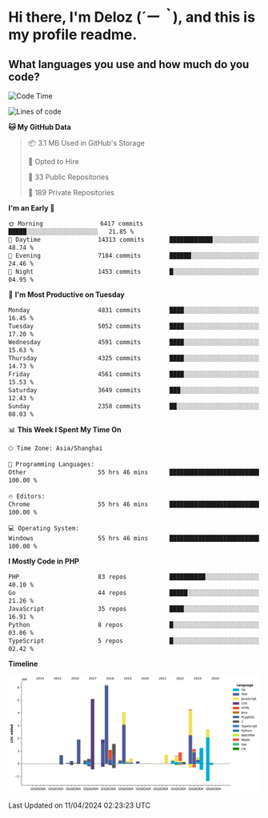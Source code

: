 # **Hi there, I'm Deloz (*´ー｀*), and this is my profile readme.**

## **What languages you use and how much do you code?**

<!--START_SECTION:waka-->
![Code Time](http://img.shields.io/badge/Code%20Time-3%2C732%20hrs%2026%20mins-blue)

![Lines of code](https://img.shields.io/badge/From%20Hello%20World%20I%27ve%20Written-36.9%20million%20lines%20of%20code-blue)

**🐱 My GitHub Data** 

> 📦 3.1 MB Used in GitHub's Storage 
 > 
> 💼 Opted to Hire
 > 
> 📜 33 Public Repositories 
 > 
> 🔑 189 Private Repositories 
 > 
**I'm an Early 🐤** 

```text
🌞 Morning                6417 commits        █████░░░░░░░░░░░░░░░░░░░░   21.85 % 
🌆 Daytime                14313 commits       ████████████░░░░░░░░░░░░░   48.74 % 
🌃 Evening                7184 commits        ██████░░░░░░░░░░░░░░░░░░░   24.46 % 
🌙 Night                  1453 commits        █░░░░░░░░░░░░░░░░░░░░░░░░   04.95 % 
```
📅 **I'm Most Productive on Tuesday** 

```text
Monday                   4831 commits        ████░░░░░░░░░░░░░░░░░░░░░   16.45 % 
Tuesday                  5052 commits        ████░░░░░░░░░░░░░░░░░░░░░   17.20 % 
Wednesday                4591 commits        ████░░░░░░░░░░░░░░░░░░░░░   15.63 % 
Thursday                 4325 commits        ████░░░░░░░░░░░░░░░░░░░░░   14.73 % 
Friday                   4561 commits        ████░░░░░░░░░░░░░░░░░░░░░   15.53 % 
Saturday                 3649 commits        ███░░░░░░░░░░░░░░░░░░░░░░   12.43 % 
Sunday                   2358 commits        ██░░░░░░░░░░░░░░░░░░░░░░░   08.03 % 
```


📊 **This Week I Spent My Time On** 

```text
🕑︎ Time Zone: Asia/Shanghai

💬 Programming Languages: 
Other                    55 hrs 46 mins      █████████████████████████   100.00 % 

🔥 Editors: 
Chrome                   55 hrs 46 mins      █████████████████████████   100.00 % 

💻 Operating System: 
Windows                  55 hrs 46 mins      █████████████████████████   100.00 % 
```

**I Mostly Code in PHP** 

```text
PHP                      83 repos            ██████████░░░░░░░░░░░░░░░   40.10 % 
Go                       44 repos            █████░░░░░░░░░░░░░░░░░░░░   21.26 % 
JavaScript               35 repos            ████░░░░░░░░░░░░░░░░░░░░░   16.91 % 
Python                   8 repos             █░░░░░░░░░░░░░░░░░░░░░░░░   03.86 % 
TypeScript               5 repos             █░░░░░░░░░░░░░░░░░░░░░░░░   02.42 % 
```



**Timeline**

![Lines of Code chart](https://raw.githubusercontent.com/deloz/deloz/main/assets/bar_graph.png)


 Last Updated on 11/04/2024 02:23:23 UTC
<!--END_SECTION:waka-->
